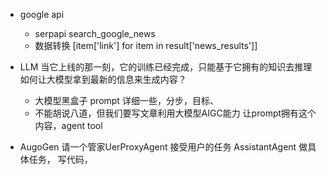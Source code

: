 - google api
    - serpapi search_google_news
    - 数据转换 [item['link'] for item in result['news_results']]

- LLM 
    当它上线的那一刻，它的训练已经完成，只能基于它拥有的知识去推理
    如何让大模型拿到最新的信息来生成内容？
    - 大模型黑盒子 prompt 详细一些，分步，目标、
    - 不能胡说八道，但我们要写文章利用大模型AIGC能力
        让prompt拥有这个内容，agent tool

- AugoGen
    请一个管家UerProxyAgent 接受用户的任务
    AssistantAgent 做具体任务， 写代码， 

